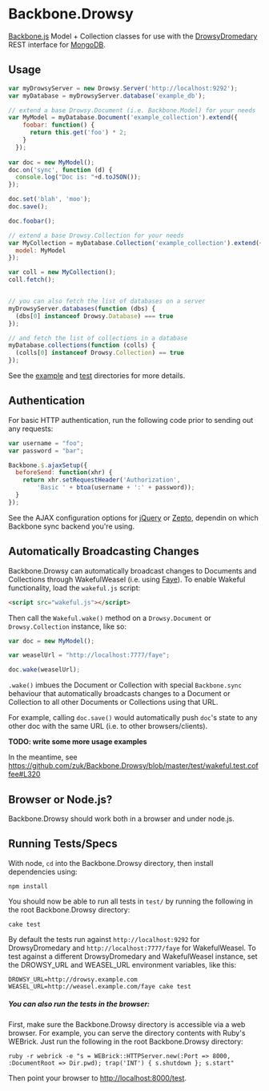 Backbone.Drowsy
===============

[Backbone.js](http://backbonejs.org/) Model + Collection classes for use with the 
[DrowsyDromedary](https://github.com/zuk/DrowsyDromedary) REST interface for [MongoDB](http://www.mongodb.org/).


Usage
-----

```js
var myDrowsyServer = new Drowsy.Server('http://localhost:9292');
var myDatabase = myDrowsyServer.database('example_db');

// extend a base Drowsy.Document (i.e. Backbone.Model) for your needs
var MyModel = myDatabase.Document('example_collection').extend({
    foobar: function() {
      return this.get('foo') * 2;
    }
  });
  
var doc = new MyModel();
doc.on('sync', function (d) {
  console.log("Doc is: "+d.toJSON());
});

doc.set('blah', 'moo');
doc.save();

doc.foobar();

// extend a base Drowsy.Collection for your needs
var MyCollection = myDatabase.Collection('example_collection').extend({
  model: MyModel
});

var coll = new MyCollection();
coll.fetch();


// you can also fetch the list of databases on a server
myDrowsyServer.databases(function (dbs) {
  (dbs[0] instanceof Drowsy.Database) === true
});

// and fetch the list of collections in a database
myDatabase.collections(function (colls) {
  (colls[0] instanceof Drowsy.Collection) == true
});
```

See the [example](https://github.com/zuk/Backbone.Drowsy/tree/master/example) 
and [test](https://github.com/zuk/Backbone.Drowsy/tree/master/test)
directories for more details.


Authentication
--------------

For basic HTTP authentication, run the following code prior to sending out 
any requests:

```js
var username = "foo";
var password = "bar";

Backbone.$.ajaxSetup({
  beforeSend: function(xhr) {
    return xhr.setRequestHeader('Authorization', 
        'Basic ' + btoa(username + ':' + password));
  }
});
```

See the AJAX configuration options for [jQuery](http://api.jquery.com/category/ajax/)
or [Zepto](http://zeptojs.com/#ajax), dependin on which Backbone sync backend you're
 using.


Automatically Broadcasting Changes
----------------------------------

Backbone.Drowsy can automatically broadcast changes to Documents and Collections
through WakefulWeasel (i.e. using [Faye](http://faye.jcoglan.com/)). To enable
Wakeful functionality, load the `wakeful.js` script:

```html
<script src="wakeful.js"></script>
```

Then call the `Wakeful.wake()` method on a `Drowsy.Document` or `Drowsy.Collection` instance, like so:

```js
var doc = new MyModel();

var weaselUrl = "http://localhost:7777/faye";

doc.wake(weaselUrl);
```

`.wake()` imbues the Document or Collection with special `Backbone.sync`
behaviour that automatically broadcasts changes to a Document or Collection 
to all other Documents or Collections using that URL.

For example, calling `doc.save()` would automatically push `doc`'s state to
any other doc with the same URL (i.e. to other browsers/clients).

**TODO: write some more usage examples**

In the meantime, see https://github.com/zuk/Backbone.Drowsy/blob/master/test/wakeful.test.coffee#L320

Browser or Node.js?
-------------------

Backbone.Drowsy should work both in a browser and under node.js.


Running Tests/Specs
-------------------

With node, `cd` into the Backbone.Drowsy directory, then install dependencies using:

`npm install`

You should now be able to run all tests in `test/` by running the following in the root Backbone.Drowsy directory:

`cake test`

By default the tests run against `http://localhost:9292` for DrowsyDromedary and `http://localhost:7777/faye` for 
WakefulWeasel.
To test against a different DrowsyDromedary and WakefulWeasel instance, set the DROWSY_URL and WEASEL_URL 
environment variables, like this:

`DROWSY_URL=http://drowsy.example.com WEASEL_URL=http://weasel.example.com/faye cake test`


##### You can also run the tests in the browser:

First, make sure the Backbone.Drowsy directory is accessible via a web browser. For example, you can serve
the directory contents with Ruby's WEBrick. Just run the following in the root Backbone.Drowsy directory:

```
ruby -r webrick -e "s = WEBrick::HTTPServer.new(:Port => 8000, :DocumentRoot => Dir.pwd); trap('INT') { s.shutdown }; s.start"
```

Then point your browser to [http://localhost:8000/test](http://localhost:8000/test).




